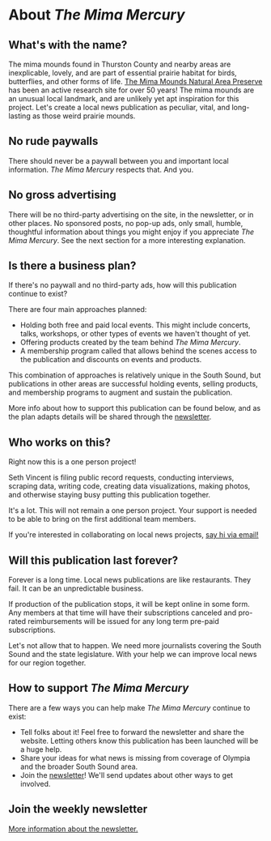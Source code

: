 <script>
import Newsletter from '$components/Newsletter.svelte'
</script>

# About _The Mima Mercury_

## What's with the name?
The mima mounds found in Thurston County and nearby areas are inexplicable, lovely, and are part of essential prairie habitat for birds, butterflies, and other forms of life. [The Mima Mounds Natural Area Preserve](https://www.dnr.wa.gov/MimaMounds) has been an active research site for over 50 years! The mima mounds are an unusual local landmark, and are unlikely yet apt inspiration for this project. Let's create a local news publication as peculiar, vital, and long-lasting as those weird prairie mounds. 

## No rude paywalls
There should never be a paywall between you and important local information. _The Mima Mercury_ respects that. And you.

## No gross advertising
There will be no third-party advertising on the site, in the newsletter, or in other places. No sponsored posts, no pop-up ads, only small, humble, thoughtful information about things you might enjoy if you appreciate _The Mima Mercury_. See the next section for a more interesting explanation.

## Is there a business plan?
If there's no paywall and no third-party ads, how will this publication continue to exist? 

There are four main approaches planned:
- Holding both free and paid local events. This might include concerts, talks, workshops, or other types of events we haven't thought of yet.
- Offering products created by the team behind _The Mima Mercury_.
- A membership program called that allows behind the scenes access to the publication and discounts on events and products.

This combination of approaches is relatively unique in the South Sound, but publications in other areas are successful holding events, selling products, and membership programs to augment and sustain the publication.

More info about how to support this publication can be found below, and as the plan adapts details will be shared through the [newsletter](/about/membership/newsletter/).

## Who works on this?
Right now this is a one person project!

Seth Vincent is filing public record requests, conducting interviews, scraping data, writing code, creating data visualizations, making photos, and otherwise staying busy putting this publication together.

It's a lot. This will not remain a one person project. Your support is needed to be able to bring on the first additional team members.

If you're interested in collaborating on local news projects, [say hi via email!](/about/contact)

## Will this publication last forever?
Forever is a long time. Local news publications are like restaurants. They fail. It can be an unpredictable business.

If production of the publication stops, it will be kept online in some form. Any members at that time will have their subscriptions canceled and pro-rated reimbursements will be issued for any long term pre-paid subscriptions.

Let's not allow that to happen. We need more journalists covering the South Sound and the state legislature. With your help we can improve local news for our region together.

## How to support _The Mima Mercury_

There are a few ways you can help make _The Mima Mercury_ continue to exist:

- Tell folks about it! Feel free to forward the newsletter and share the website. Letting others know this publication has been launched will be a huge help.
- Share your ideas for what news is missing from coverage of Olympia and the broader South Sound area.
- Join the [newsletter](/about/membership/newsletter/)! We'll send updates about other ways to get involved.

## Join the weekly newsletter

<Newsletter />

[More information about the newsletter.](/about/membership/newsletter)

